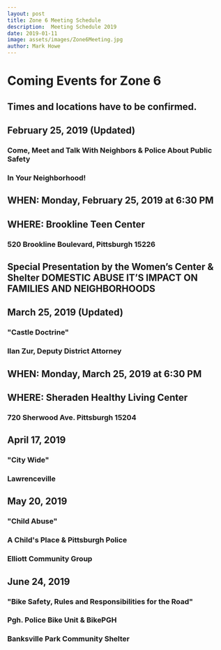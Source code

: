 ```yaml
---
layout: post
title: Zone 6 Meeting Schedule
description:  Meeting Schedule 2019
date: 2019-01-11
image: assets/images/Zone6Meeting.jpg
author: Mark Howe
---
```


# Coming Events for Zone 6
## Times and locations have to be confirmed.

## February 25, 2019 (Updated) 

### Come, Meet and Talk With Neighbors & Police About Public Safety
### In Your Neighborhood!                                                    
## WHEN: Monday, February 25, 2019 at 6:30 PM
## WHERE: Brookline Teen Center
### 520 Brookline Boulevard, Pittsburgh 15226
## Special Presentation by the Women’s Center & Shelter DOMESTIC ABUSE                                                                         IT’S IMPACT ON FAMILIES AND NEIGHBORHOODS 
  

## March 25, 2019 (Updated)
### "Castle Doctrine" 
### Ilan Zur, Deputy District Attorney
## WHEN: Monday, March 25, 2019 at 6:30 PM  
## WHERE: Sheraden Healthy Living Center 
### 720 Sherwood Ave. Pittsburgh 15204 


## April 17, 2019 
### "City Wide" 

### Lawrenceville 


## May 20, 2019 
### "Child Abuse" 
### A Child's Place & Pittsburgh Police   

### Elliott Community Group 


## June 24, 2019 
### "Bike Safety, Rules and Responsibilities for the Road" 
### Pgh. Police Bike Unit &  BikePGH 

### Banksville Park Community Shelter 
